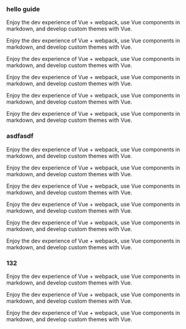 ### hello guide

Enjoy the dev experience of Vue + webpack, use Vue components in markdown, and develop custom themes with Vue.

Enjoy the dev experience of Vue + webpack, use Vue components in markdown, and develop custom themes with Vue.

Enjoy the dev experience of Vue + webpack, use Vue components in markdown, and develop custom themes with Vue.

Enjoy the dev experience of Vue + webpack, use Vue components in markdown, and develop custom themes with Vue.

Enjoy the dev experience of Vue + webpack, use Vue components in markdown, and develop custom themes with Vue.

Enjoy the dev experience of Vue + webpack, use Vue components in markdown, and develop custom themes with Vue.

### asdfasdf

Enjoy the dev experience of Vue + webpack, use Vue components in markdown, and develop custom themes with Vue.

Enjoy the dev experience of Vue + webpack, use Vue components in markdown, and develop custom themes with Vue.

Enjoy the dev experience of Vue + webpack, use Vue components in markdown, and develop custom themes with Vue.

Enjoy the dev experience of Vue + webpack, use Vue components in markdown, and develop custom themes with Vue.

Enjoy the dev experience of Vue + webpack, use Vue components in markdown, and develop custom themes with Vue.

Enjoy the dev experience of Vue + webpack, use Vue components in markdown, and develop custom themes with Vue.

### 132

Enjoy the dev experience of Vue + webpack, use Vue components in markdown, and develop custom themes with Vue.

Enjoy the dev experience of Vue + webpack, use Vue components in markdown, and develop custom themes with Vue.

Enjoy the dev experience of Vue + webpack, use Vue components in markdown, and develop custom themes with Vue.
